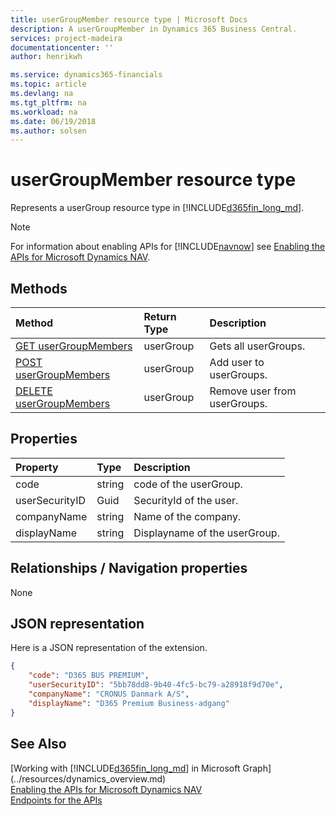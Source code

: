 ```yaml
---
title: userGroupMember resource type | Microsoft Docs
description: A userGroupMember in Dynamics 365 Business Central.
services: project-madeira
documentationcenter: ''
author: henrikwh

ms.service: dynamics365-financials
ms.topic: article
ms.devlang: na
ms.tgt_pltfrm: na
ms.workload: na
ms.date: 06/19/2018
ms.author: solsen
---
```


# userGroupMember resource type

Represents a userGroup resource type in [!INCLUDE[d365fin_long_md](../../includes/d365fin_long_md.md)].

> [!NOTE]  
> For information about enabling APIs for [!INCLUDE[navnow](../../includes/navnow_md.md)] see [Enabling the APIs for Microsoft Dynamics NAV](../../enabling-apis-for-dynamics-nav.md).

## Methods

| Method         | Return Type  |Description|
|:---------------|:-------------|:----------|
|[GET userGroupMembers](../api/dynamics_microsoft_automation_userGroupMembers_get.md)|userGroup|Gets all userGroups.|
|[POST userGroupMembers](../api/dynamics_microsoft_automation_userGroupMembers_post.md)|userGroup|Add user to userGroups.|
|[DELETE userGroupMembers](../api/dynamics_microsoft_automation_userGroupMembers_delete.md)|userGroup|Remove user from userGroups.|

## Properties

| Property | Type |Description                             |
|:----------------|:-----|:---------------------------------------|
|code               |string  |code of the userGroup.|
|userSecurityID      |Guid|SecurityId of the user.     |
|companyName|string|Name of the company.|
|displayName|string|Displayname of the userGroup.|

## Relationships / Navigation properties

None

## JSON representation

Here is a JSON representation of the extension.

```json
{
    "code": "D365 BUS PREMIUM",
    "userSecurityID": "5bb78dd8-9b40-4fc5-bc79-a28918f9d70e",
    "companyName": "CRONUS Danmark A/S",
    "displayName": "D365 Premium Business-adgang"
}

```

<!-- 
## EDM metadata

```xml
<EntityType Name="userGroupMember">
    <Key>
        <PropertyRef Name="code" />
        <PropertyRef Name="userSecurityID" />
        <PropertyRef Name="companyName" />
    </Key>
    <Property Name="code" Type="Edm.String" Nullable="false" MaxLength="20" />
    <Property Name="userSecurityID" Type="Edm.Guid" Nullable="false" />
    <Property Name="companyName" Type="Edm.String" Nullable="false" MaxLength="30" />
    <Property Name="displayName" Type="Edm.String" MaxLength="50" />
    <NavigationProperty Name="userGroup" Type="Microsoft.NAV.userGroup" ContainsTarget="true" />
    <NavigationProperty Name="user" Type="Microsoft.NAV.user" ContainsTarget="true" />
    <NavigationProperty Name="automationCompany" Type="Microsoft.NAV.automationCompany" ContainsTarget="true" />
    </EntityType>
```
 -->
## See Also

[Working with [!INCLUDE[d365fin_long_md](../../includes/d365fin_long_md.md)] in Microsoft Graph](../resources/dynamics_overview.md)  
[Enabling the APIs for Microsoft Dynamics NAV](../../enabling-apis-for-dynamics-nav.md)  
[Endpoints for the APIs](../../endpoints-apis-for-dynamics.md)  
